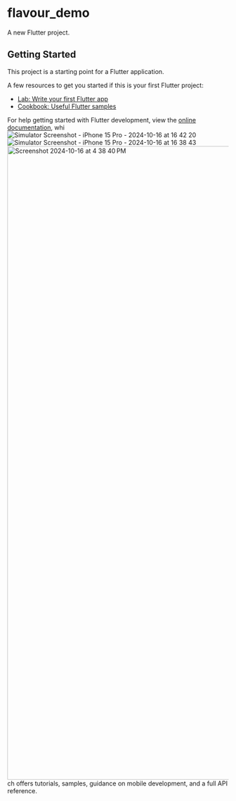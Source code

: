 # flavour_demo

A new Flutter project.

## Getting Started

This project is a starting point for a Flutter application.

A few resources to get you started if this is your first Flutter project:

- [Lab: Write your first Flutter app](https://docs.flutter.dev/get-started/codelab)
- [Cookbook: Useful Flutter samples](https://docs.flutter.dev/cookbook)

For help getting started with Flutter development, view the
[online documentation](https://docs.flutter.dev/), whi![Simulator Screenshot - iPhone 15 Pro - 2024-10-16 at 16 42 20](https://github.com/user-attachments/assets/1b4d01ed-81a9-48f8-b291-3177259516b7)
![Simulator Screenshot - iPhone 15 Pro - 2024-10-16 at 16 38 43](https://github.com/user-attachments/assets/f6831e8f-058b-4155-bad0-a34bf2402fa4)
<img width="1440" alt="Screenshot 2024-10-16 at 4 38 40 PM" src="https://github.com/user-attachments/assets/c4e6bcef-c541-41bc-b6ac-48c6487a697a">
ch offers tutorials,
samples, guidance on mobile development, and a full API reference.
